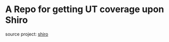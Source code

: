 # A Repo for getting UT coverage upon Shiro

source project: [shiro](https://github.com/apache/shiro) 
